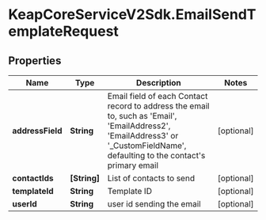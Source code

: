 # KeapCoreServiceV2Sdk.EmailSendTemplateRequest

## Properties

Name | Type | Description | Notes
------------ | ------------- | ------------- | -------------
**addressField** | **String** | Email field of each Contact record to address the email to, such as &#39;Email&#39;, &#39;EmailAddress2&#39;, &#39;EmailAddress3&#39; or &#39;_CustomFieldName&#39;, defaulting to the contact&#39;s primary email | [optional] 
**contactIds** | **[String]** | List of contacts to send | [optional] 
**templateId** | **String** | Template ID | [optional] 
**userId** | **String** | user id sending the email | [optional] 


